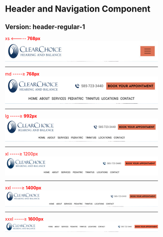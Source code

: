 # Header and Navigation Component

## Version: header-regular-1

<span style="color:red">xs <----- **768px**</span>
![alt text](https://github.com/DC989/cmsmaxlayouttemplates/blob/header-regular-1/header-regular-1-xs.jpg?raw=true)

---------------------------------------------------------------------------------

<span style="color:red">md -----≥ **768px**</span>
![alt text](https://github.com/DC989/cmsmaxlayouttemplates/blob/header-regular-1/header-regular-1-md.jpg?raw=true)

---------------------------------------------------------------------------------

<span style="color:red">lg -----≥ **992px**</span>
![alt text](https://github.com/DC989/cmsmaxlayouttemplates/blob/header-regular-1/header-regular-1-lg.jpg?raw=true)

---------------------------------------------------------------------------------

<span style="color:red">xl -----≥ 1200px</span>
![alt text](https://github.com/DC989/cmsmaxlayouttemplates/blob/header-regular-1/header-regular-1-xl.jpg?raw=true)

---------------------------------------------------------------------------------

<span style="color:red">xxl -----≥ **1400px**</span>
![alt text](https://github.com/DC989/cmsmaxlayouttemplates/blob/header-regular-1/header-regular-1-xxl.jpg?raw=true)

---------------------------------------------------------------------------------

<span style="color:red">xxxl -----≥ **1600px**</span>
![alt text](https://github.com/DC989/cmsmaxlayouttemplates/blob/header-regular-1/header-regular-1-xxxl.jpg?raw=true)